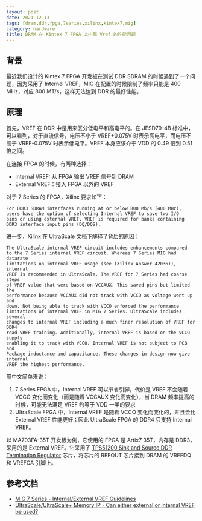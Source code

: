 ```yaml
---
layout: post
date: 2021-12-13
tags: [dram,ddr,fpga,7series,xilinx,kintex7,mig]
category: hardware
title: DRAM 在 Kintex 7 FPGA 上内部 Vref 的性能问题
---
```


## 背景

最近我们设计的 Kintex 7 FPGA 开发板在测试 DDR SDRAM 的时候遇到了一个问题，因为采用了 Internel VREF，MIG 在配置的时候限制了频率只能是 400 MHz，对应 800 MT/s，这样无法达到 DDR 的最好性能。

## 原理

首先，VREF 在 DDR 中是用来区分低电平和高电平的。在 JESD79-4B 标准中，可以看到，对于直流信号，电压不小于 VREF+0.075V 时表示高电平，而电压不高于 VREF-0.075V 时表示低电平。VREF 本身应该介于 VDD 的 0.49 倍到 0.51 倍之间。

在连接 FPGA 的时候，有两种选择：

- Internal VREF: 从 FPGA 输出 VREF 信号到 DRAM
- External VREF：接入 FPGA 以外的 VREF

对于 7 Series 的 FPGA，Xilinx 要求如下：

	For DDR3 SDRAM interfaces running at or below 800 Mb/s (400 MHz),
	users have the option of selecting Internal VREF to save two I/O
	pins or using external VREF. VREF is required for banks containing
	DDR3 interface input pins (DQ/DQS).

进一步，Xilinx 在 UltraScale 文档下解释了背后的原因：

	The UltraScale internal VREF circuit includes enhancements compared
	to the 7 Series internal VREF circuit. Whereas 7 Series MIG had datarate
	limitations on internal VREF usage (see (Xilinx Answer 42036)), internal
	VREF is recommended in UltraScale. The VREF for 7 Series had coarse steps
	of VREF value that were based on VCCAUX. This saved pins but limited the
	performance because VCCAUX did not track with VCCO as voltage went up and
	down. Not being able to track with VCCO enforced the performance
	limitations of internal VREF in MIG 7 Series. UltraScale includes several
	changes to internal VREF including a much finer resolution of VREF for DDR4
	read VREF training. Additionally, internal VREF is based on the VCCO supply
	enabling it to track with VCCO. Internal VREF is not subject to PCB and
	Package inductance and capacitance. These changes in design now give internal
	VREF the highest performance.

用中文简单来说：

1. 7 Series FPGA 中，Internal VREF 可以节省引脚，代价是 VREF 不会随着 VCCO 变化而变化（而是随着 VCCAUX 变化而变化），当 DRAM 频率提高的时候，可能无法满足 VREF 约等于 VDD 一半的要求
2. UltraScale FPGA 中，Internal VREF 是随着 VCCO 变化而变化的，并且会比 External VREF 性能更好；因此 UltraScale FPGA 的 DDR4 只支持 Internal VREF。

以 MA703FA-35T 开发板为例，它使用的 FPGA 是 Artix7 35T，内存是 DDR3，采用的是 External VREF。它采用了 [TPS51200 Sink and Source DDR Termination Regulator](https://www.ti.com/lit/ds/symlink/tps51200.pdf) 芯片，将芯片的 REFOUT 芯片接到 DRAM 的 VREFDQ 和 VREFCA 引脚上。

## 参考文档

- [MIG 7 Series - Internal/External VREF Guidelines](https://support.xilinx.com/s/article/42036?language=en_US)
- [UltraScale/UltraScale+ Memory IP - Can either external or internal VREF be used?](https://support.xilinx.com/s/article/64410?language=en_US)
